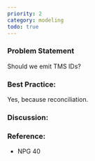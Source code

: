 ```yaml
---
priority: 2
category: modeling
todo: true
---
```


### Problem Statement

Should we emit TMS IDs?

### Best Practice:

Yes, because reconciliation.

### Discussion:


### Reference:

* NPG 40
